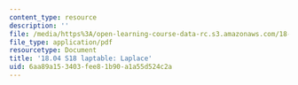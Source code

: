 ```yaml
---
content_type: resource
description: ''
file: /media/https%3A/open-learning-course-data-rc.s3.amazonaws.com/18-04-complex-variables-with-applications-spring-2018/6aa89a153403fee81b90a1a55d524c2a_MIT18_04S18_laptable.pdf
file_type: application/pdf
resourcetype: Document
title: '18.04 S18 laptable: Laplace'
uid: 6aa89a15-3403-fee8-1b90-a1a55d524c2a
---
```

